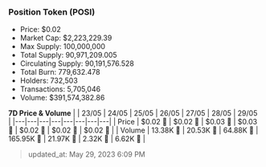 
  ### Position Token (POSI)
  - Price: $0.02
  - Market Cap: $2,223,229.39
  - Max Supply: 100,000,000
  - Total Supply: 90,971,209.005
  - Circulating Supply: 90,191,576.528
  - Total Burn: 779,632.478
  - Holders: 732,503
  - Transactions: 5,705,046
  - Volume: $391,574,382.86

  **7D Price & Volume**
  | | 23&#x2F;05 | 24&#x2F;05 | 25&#x2F;05 | 26&#x2F;05 | 27&#x2F;05 | 28&#x2F;05 | 29&#x2F;05 |
  |---|---|---|---|---|---|---|---|
  | Price | $0.02 🔻 | $0.02 🚀 | $0.03 🚀 | $0.03 🚀 | $0.02 🔻 | $0.02 🔻 | $0.02 🔻 |
  | Volume | 13.38K 🔻 | 20.53K 🚀 | 64.88K 🚀 | 165.95K 🚀 | 21.97K 🔻 | 2.32K 🔻 | 6.62K 🚀 |

  > updated_at: May 29, 2023 6:09 PM
